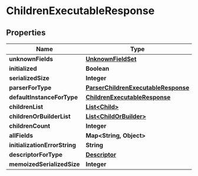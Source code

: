 # ChildrenExecutableResponse

## Properties
Name | Type | Description | Notes
------------ | ------------- | ------------- | -------------
**unknownFields** | [**UnknownFieldSet**](UnknownFieldSet.md) |  |  [optional]
**initialized** | **Boolean** |  |  [optional]
**serializedSize** | **Integer** |  |  [optional]
**parserForType** | [**ParserChildrenExecutableResponse**](ParserChildrenExecutableResponse.md) |  |  [optional]
**defaultInstanceForType** | [**ChildrenExecutableResponse**](ChildrenExecutableResponse.md) |  |  [optional]
**childrenList** | [**List&lt;Child&gt;**](Child.md) |  |  [optional]
**childrenOrBuilderList** | [**List&lt;ChildOrBuilder&gt;**](ChildOrBuilder.md) |  |  [optional]
**childrenCount** | **Integer** |  |  [optional]
**allFields** | **Map&lt;String, Object&gt;** |  |  [optional]
**initializationErrorString** | **String** |  |  [optional]
**descriptorForType** | [**Descriptor**](Descriptor.md) |  |  [optional]
**memoizedSerializedSize** | **Integer** |  |  [optional]
